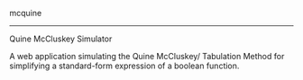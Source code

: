 mcquine
_______

Quine McCluskey Simulator

A web application simulating the Quine McCluskey/ Tabulation Method for simplifying a standard-form expression of a boolean function.


